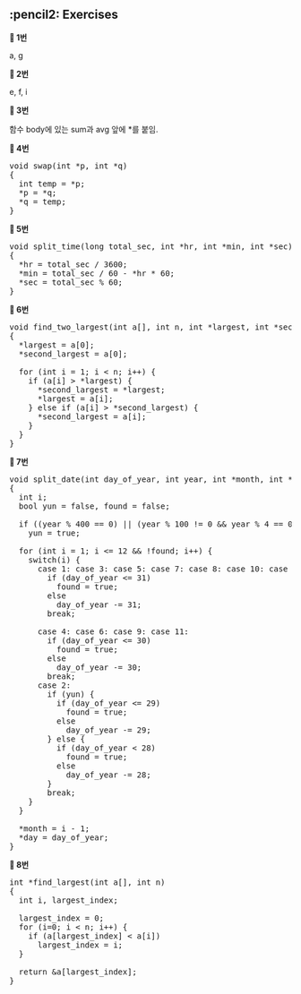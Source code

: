 <h2>:pencil2: Exercises</h2>

**:pushpin: 1번**

a, g<br>

**:pushpin: 2번**

e, f, i<br>

**:pushpin: 3번**

함수 body에 있는 sum과 avg 앞에 *를 붙임.<br>

**:pushpin: 4번**

<pre>
void swap(int *p, int *q)
{
  int temp = *p;
  *p = *q;
  *q = temp;
}
</pre>

**:pushpin: 5번**

<pre>
void split_time(long total_sec, int *hr, int *min, int *sec)
{
  *hr = total_sec / 3600;
  *min = total_sec / 60 - *hr * 60;
  *sec = total_sec % 60;
}
</pre>

**:pushpin: 6번**

<pre>
void find_two_largest(int a[], int n, int *largest, int *second_largest)
{
  *largest = a[0];
  *second_largest = a[0];

  for (int i = 1; i < n; i++) {
    if (a[i] > *largest) {
      *second_largest = *largest;
      *largest = a[i];
    } else if (a[i] > *second_largest) {
      *second_largest = a[i];
    }
  }
}
</pre>

**:pushpin: 7번**

<pre>
void split_date(int day_of_year, int year, int *month, int *day)
{
  int i;
  bool yun = false, found = false;
  
  if ((year % 400 == 0) || (year % 100 != 0 && year % 4 == 0))
    yun = true;

  for (int i = 1; i <= 12 && !found; i++) {
    switch(i) {
      case 1: case 3: case 5: case 7: case 8: case 10: case 12:
        if (day_of_year <= 31)
          found = true;
        else
          day_of_year -= 31;
        break;
      
      case 4: case 6: case 9: case 11:
        if (day_of_year <= 30)
          found = true;
        else
          day_of_year -= 30;
        break;
      case 2:
        if (yun) {
          if (day_of_year <= 29)
            found = true;
          else
            day_of_year -= 29;
        } else {
          if (day_of_year < 28)
            found = true;
          else
            day_of_year -= 28;
        }
        break;
    }
  }

  *month = i - 1;
  *day = day_of_year;
}
</pre>

**:pushpin: 8번**

<pre>
int *find_largest(int a[], int n)
{
  int i, largest_index;

  largest_index = 0;
  for (i=0; i < n; i++) {
    if (a[largest_index] < a[i])
      largest_index = i;
  }

  return &a[largest_index];
}
</pre>
